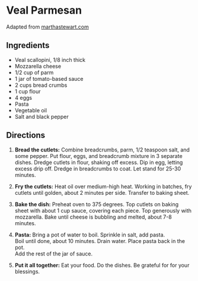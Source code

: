 # Veal Parmesan

Adapted from [marthastewart.com](http://www.marthastewart.com/331764/chicken-or-veal-parmigiana)

## Ingredients
+ Veal scallopini, 1/8 inch thick
+ Mozzarella cheese
+ 1/2 cup of parm
+ 1 jar of tomato-based sauce
+ 2 cups bread crumbs
+ 1 cup flour
+ 4 eggs
+ Pasta
+ Vegetable oil
+ Salt and black pepper

## Directions

1. **Bread the cutlets:** Combine breadcrumbs, parm, 1/2
teaspoon salt, and some pepper. Put flour, eggs, and breadcrumb mixture in 3
separate dishes. Dredge cutlets in flour, shaking off excess. Dip in egg,
letting excess drip off. Dredge in breadcrumbs to coat. Let stand for 25-30
minutes.

1. **Fry the cutlets:** Heat oil over medium-high heat. Working in batches,
fry cutlets until golden, about 2 minutes per side. Transfer to baking sheet.

1. **Bake the dish:** Preheat oven to 375 degrees. Top cutlets on baking
sheet with about 1 cup sauce, covering each piece. Top generously with
mozzarella. Bake until cheese is bubbling and melted, about 7-8 minutes.

1. **Pasta:** Bring a pot of water to boil.  Sprinkle in salt, add pasta.  
Boil until done, about 10 minutes.  Drain water.  Place pasta back in the pot.  
Add the rest of the jar of sauce.

1. **Put it all together:**  Eat your food.  Do the dishes.  Be grateful for
for your blessings.
